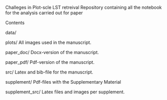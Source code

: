 Challeges in Plot-scle LST retreival
Repository containing all the notebook for the analysis  carried out for paper


Contents


data/


plots/ All images used in the manuscript.





paper_doc/ Docx-version of the manuscript.


paper_pdf/ Pdf-version of the manuscript.


src/ Latex and bib-file for the manuscript.


supplement/ Pdf-files with the Supplementary Material


supplement_src/ Latex files and images per supplement.



